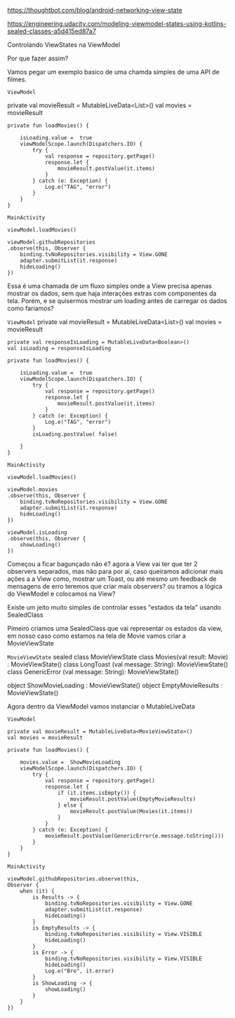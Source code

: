 https://thoughtbot.com/blog/android-networking-view-state

https://engineering.udacity.com/modeling-viewmodel-states-using-kotlins-sealed-classes-a5d415ed87a7



Controlando ViewStates na ViewModel


Por que fazer assim?

Vamos pegar um exemplo basico de uma chamda simples de uma API de filmes.

`ViewModel`

private val movieResult = MutableLiveData<List<Movie>>()
val movies = movieResult

    private fun loadMovies() {

        isLoading.value =  true
        viewModelScope.launch(Dispatchers.IO) {
            try {
                val response = repository.getPage()
                response.let {
                    movieResult.postValue(it.items)
                }
            } catch (e: Exception) {
                Log.e("TAG", "error")
            }
        }
    }



`MainActivity`

    viewModel.loadMovies()

    viewModel.githubRepositories
    .observe(this, Observer {
        binding.tvNoRepositories.visibility = View.GONE
        adapter.submitList(it.response)
        hideLoading()
    })

Essa é uma chamada de um fluxo simples onde a View precisa apenas mostrar os dados,
sem que haja interações extras com componentes da tela.
Porém, e se quisermos mostrar um loading antes de carregar os dados como fariamos?



`ViewModel`
    private val movieResult = MutableLiveData<List<Movie>>()
    val movies = movieResult

    private val responseIsLoading = MutableLiveData<Boolean>()
    val isLoading = responseIsLoading

    private fun loadMovies() {

        isLoading.value =  true
        viewModelScope.launch(Dispatchers.IO) {
            try {
                val response = repository.getPage()
                response.let {
                    movieResult.postValue(it.items)
                }
            } catch (e: Exception) {
                Log.e("TAG", "error")
            }
            isLoading.postValue( false)

        }
    }

`MainActivity`

    viewModel.loadMovies()

    viewModel.movies
    .observe(this, Observer {
        binding.tvNoRepositories.visibility = View.GONE
        adapter.submitList(it.response)
        hideLoading()
    })

    viewModel.isLoading
    .observe(this, Observer {
        showLoading()
    })


Começou a ficar bagunçado não é? agora a View vai ter que ter 2 observers separados,
mas não para por ai, caso queiramos adicionar mais ações a a View como, mostrar um Toast,
ou até mesmo um feedback de mensagens de erro
teremos que criar mais observers? ou tiramos a lógica do ViewModel e colocamos na View?

Existe um jeito muito simples de controlar esses "estados da tela" usando SealedClass

Pimeiro criamos uma SealedClass que vai representar os estados da view,
em nosso caso como estamos na tela de Movie vamos criar a MovieViewState


`MovieViewState`
sealed class MovieViewState
class Movies(val result: Movie) : MovieViewState()
class LongToast (val message: String): MovieViewState()
class GenericError (val message: String): MovieViewState()

object ShowMovieLoading : MovieViewState()
object EmptyMovieResults : MovieViewState()



Agora dentro da ViewModel vamos instanciar o MutableLiveData<MovieViewState>

`ViewModel`

    private val movieResult = MutableLiveData<MovieViewState>()
    val movies = movieResult

    private fun loadMovies() {

        movies.value =  ShowMovieLoading
        viewModelScope.launch(Dispatchers.IO) {
            try {
                val response = repository.getPage()
                response.let {
                    if (it.items.isEmpty()) {
                        movieResult.postValue(EmptyMovieResults)
                    } else {
                        movieResult.postValue(Movies(it.items))
                    }
                }
            } catch (e: Exception) {
                movieResult.postValue(GenericError(e.message.toString()))
            }
        }
    }


`MainActivity`

    viewModel.githubRepositories.observe(this,
    Observer {
        when (it) {
            is Results -> {
                binding.tvNoRepositories.visibility = View.GONE
                adapter.submitList(it.response)
                hideLoading()
            }
            is EmptyResults -> {
                binding.tvNoRepositories.visibility = View.VISIBLE
                hideLoading()
            }
            is Error -> {
                binding.tvNoRepositories.visibility = View.VISIBLE
                hideLoading()
                Log.e("Bro", it.error)
            }
            is ShowLoading -> {
                showLoading()
            }
        }
    })








